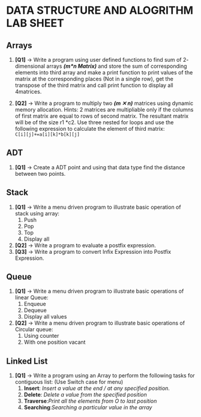 # DATA STRUCTURE AND ALOGRITHM LAB SHEET

## Arrays

1. **[Q1]** →  Write a program using user defined functions to find sum of 2- dimensional arrays ***(m\*n Matrix)***
   and store the sum of corresponding elements into third array and make a print function to print
   values of the matrix at the corresponding places (Not in a single row), get the transpose of the
   third matrix and call print function to display all 4matrices.

2. **[Q2]** → Write a program to multiply two ***(m ✕ n)*** matrices using dynamic memory allocation. Hints: 2
   matrices are multipliable only if the columns of first matrix are equal to rows of second matrix.
   The resultant matrix will be of the size r1 *c2. Use three nested for loops and use the following
   expression to calculate the element of third matrix: <br>
    `C[i][j]+=a[i][k]*b[k][j]`

## ADT

1. **[Q1]** → Create a ADT point and using that data type find the distance between two points.

## Stack

1. **[Q1]** → Write a menu driven program to illustrate basic operation of stack using array:
   1. Push
   2. Pop
   3. Top
   4. Display all
2. **[Q2]** → Write a program to evaluate a postfix expression.
3. **[Q3]** → Write a program to convert Infix Expression into Postfix Expression.

## Queue

1. **[Q1]** → Write a menu driven program to illustrate basic operations of linear Queue:
   1. Enqueue
   2. Dequeue
   3. Display all values
2. **[Q2]** → Write a menu driven program to illustrate basic operations of Circular queue:
   1. Using counter
   2. With one position vacant

## Linked List

1. **[Q1]** → Write a program using an Array to perform the following tasks for contiguous list: (Use Switch
   case for menu)
   1. **Insert**: *Insert a value at the end / at any specified position.*
   2. **Delete**: *Delete a value from the specified position*
   3. **Traverse**:*Print all the elements from O to last position*
   4. **Searching**:*Searching a particular value in the array*

